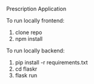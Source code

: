 Prescription Application

To run locally frontend:
1) clone repo
2) npm install

To run locally backend:
1) pip install -r requirements.txt
2) cd flaskr
3) flask run
